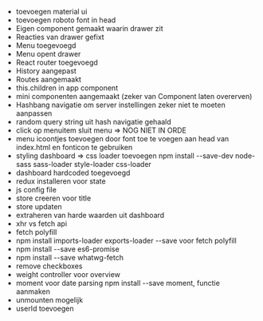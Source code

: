 - toevoegen material ui
- toevoegen roboto font in head
- Eigen component gemaakt waarin drawer zit
- Reacties van drawer gefixt
- Menu toegevoegd
- Menu opent drawer
- React router toegevoegd
- History aangepast
- Routes aangemaakt
- this.children in app component
- mini componenten aangemaakt (zeker van Component laten overerven)
- Hashbang navigatie om server instellingen zeker niet te moeten aanpassen
- random query string uit hash navigatie gehaald
- click op menuitem sluit menu => NOG NIET IN ORDE
- menu icoontjes toevoegen door font toe te voegen aan head van index.html en fonticon te gebruiken
- styling dashboard => css loader toevoegen npm install --save-dev node-sass sass-loader style-loader css-loader
- dashboard hardcoded toegevoegd
- redux installeren voor state
- js config file
- store creeren voor title
- store updaten
- extraheren van harde waarden uit dashboard
- xhr vs fetch api
- fetch polyfill
- npm install imports-loader exports-loader --save voor fetch polyfill
- npm install --save es6-promise
- npm install --save whatwg-fetch
- remove checkboxes
- weight controller voor overview
- moment voor date parsing npm install --save moment, functie aanmaken
- unmounten mogelijk
- userId toevoegen
